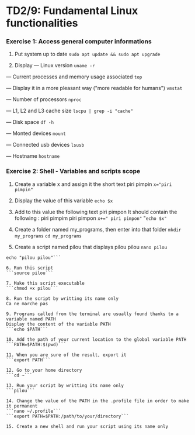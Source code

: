 # TD2/9: Fundamental Linux functionalities

### Exercise 1: Access general computer informations
1. Put system up to date
```sudo apt update && sudo apt upgrade```

2. Display
— Linux version
```uname -r```

— Current processes and memory usage associated
```top```

— Display it in a more pleasant way ("more readable for humans")
```vmstat```

— Number of processors
```nproc```

— L1, L2 and L3 cache size
```lscpu | grep -i "cache"```

— Disk space
```df -h```

— Monted devices
```mount```

— Connected usb devices
```lsusb```

— Hostname
```hostname```

### Exercise 2: Shell - Variables and scripts scope
1. Create a variable x and assign it the short text piri pimpin
```x="piri pimpin"```

2. Display the value of this variable
```echo $x```

3. Add to this value the following text piri pimpon
It should contain the following : piri pimpim piri pimpon
```x+=" piri pimpon"```
"```echo $x"```

4. Create a folder named my_programs, then enter into that folder
```mkdir my_programs```
```cd my_programs```

5. Create a script named pilou that displays pilou pilou
```nano pilou```
``` #!/bin/bash
echo "pilou pilou"```

6. Run this script
```source pilou```

7. Make this script executable
```chmod +x pilou```

8. Run the script by writting its name only
Ca ne marche pas

9. Programs called from the terminal are usually found thanks to a variable named PATH
Display the content of the variable PATH
```echo $PATH```

10. Add the path of your current location to the global variable PATH
```PATH=$PATH:$(pwd)```

11. When you are sure of the result, export it
```export PATH```

12. Go to your home directory
```cd ~```

13. Run your script by writting its name only
```pilou```

14. Change the value of the PATH in the .profile file in order to make it permanent
```nano ~/.profile```
```export PATH=$PATH:/path/to/your/directory```

15. Create a new shell and run your script using its name only
